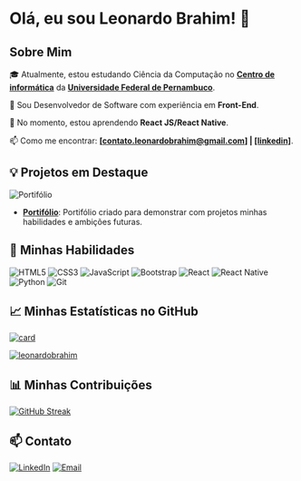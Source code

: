 # Olá, eu sou Leonardo Brahim! 👋

## Sobre Mim

🎓 Atualmente, estou estudando Ciência da Computação no [**Centro de informática**](https://portal.cin.ufpe.br/) da [**Universidade Federal de Pernambuco**](https://www.ufpe.br/).  

💼 Sou Desenvolvedor de Software com experiência em **Front-End**.  

🌱 No momento, estou aprendendo **React JS/React Native**.  

📫 Como me encontrar: **[\[contato.leonardobrahim@gmail.com\]](https://gmail.com) | [\[linkedin\]](https://www.linkedin.com/in/leonardo-brahim-tavares-837848208/)**.

## 💡 Projetos em Destaque

![Portifólio](https://media.licdn.com/dms/image/D4D22AQH97C8ysbra5w/feedshare-shrink_800/0/1680536412122?e=1724284800&v=beta&t=OxaP7APEeKYmJjyb3OMYWzi0LA9VNsK0k4Fmgb2_ndU)
- [**Portifólio**](https://leonardobrahim.github.io/portfolio-leonardobrahim/): Portifólio criado para demonstrar com projetos minhas habilidades e ambições futuras.

## 🚀 Minhas Habilidades

![HTML5](https://img.shields.io/badge/HTML5-E34F26?style=for-the-badge&logo=html5&logoColor=white)
![CSS3](https://img.shields.io/badge/CSS3-1572B6?style=for-the-badge&logo=css3&logoColor=white)
![JavaScript](https://img.shields.io/badge/JavaScript-323330?style=for-the-badge&logo=javascript&logoColor=F7DF1E)
![Bootstrap](https://img.shields.io/badge/Bootstrap-563D7C?style=for-the-badge&logo=bootstrap&logoColor=white)
![React](https://img.shields.io/badge/React-20232A?style=for-the-badge&logo=react&logoColor=61DAFB)
![React Native](https://img.shields.io/badge/React_Native-20232A?style=for-the-badge&logo=react&logoColor=61DAFB)
![Python](https://img.shields.io/badge/Python-3670A0?style=for-the-badge&logo=python&logoColor=ffdd54)
![Git](https://img.shields.io/badge/Git-F05032?style=for-the-badge&logo=git&logoColor=white)


## 📈 Minhas Estatísticas no GitHub

[![card](https://github-readme-stats.vercel.app/api?username=leonardobrahim&theme=radical)](https://github.com/anuraghazra/github-readme-stats)

[![leonardobrahim](https://github-readme-stats.vercel.app/api/top-langs/?username=leonardobrahim&hide=html&layout=compact&theme=radical)](https://github.com/anuraghazra/github-readme-stats)

## 📊 Minhas Contribuições

[![GitHub Streak](https://github-readme-streak-stats.herokuapp.com/?user=leonardobrahim&theme=radical&hide_border=true)](https://git.io/streak-stats)

## 📫 Contato

[![LinkedIn](https://img.shields.io/badge/LinkedIn-0077B5?style=for-the-badge&logo=linkedin&logoColor=white)](https://www.linkedin.com/in/leonardo-brahim-tavares-837848208/)
[![Email](https://img.shields.io/badge/Email-D14836?style=for-the-badge&logo=gmail&logoColor=white)](mailto:contato.leonardobrahim@gmail.com)

